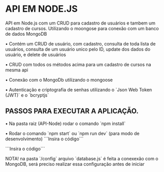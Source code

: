 <h1>API EM NODE.JS</h1>
<p>API em Node.js com um CRUD para cadastro de usuários e tambem um cadastro de cursos. Utilizando o moongose para conexão com um banco de dados MongoDB </p>
  <p>  • Contém um CRUD de usuário, com cadastro, consulta de toda lista de usuários, consulta de um usuário unico pelo ID, update dos dados do usuário, e delete de usuários  </p>
  <p>  • CRUD com todos os métodos acima para um cadastro de cursos na mesma api </p>
  <p>  • Conexão com o MongoDb utilizando o mongoose </p>
  <p>  • Autenticação e criptografia de senhas utilizando o `Json Web Token (JWT)` e o `bcryptjs`</p>
  
<h2>PASSOS PARA EXECUTAR A APLICAÇÃO.</h2>
  <p>  • Na pasta raiz (API-Node) rodar o comando `npm install` </p>
  <p>  • Rodar o comando `npm start` ou `npm run dev` (para modo de desenvolvimento)  	```Insira o código```</p> 	```Insira o código```
<p>  NOTA! na pasta `/config` arquivo `database.js` é feita a conexexão com o MongoDB, será preciso realizar essa configuração antes de iniciar</p> 

  
  
 


